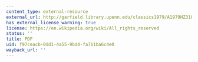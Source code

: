 ```yaml
---
content_type: external-resource
external_url: http://garfield.library.upenn.edu/classics1979/A1979HZ31800001.pdf
has_external_license_warning: true
license: https://en.wikipedia.org/wiki/All_rights_reserved
status: ''
title: PDF
uid: f97ceacb-0dd1-4a55-9bd4-fa7b1ba6c4e0
wayback_url: ''
---
```

